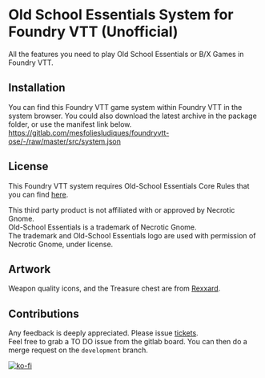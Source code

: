 # Old School Essentials System for Foundry VTT (Unofficial)
All the features you need to play Old School Essentials or B/X Games in Foundry VTT.

## Installation
You can find this Foundry VTT game system within Foundry VTT in the system browser. You could also download the latest archive in the package folder, or use the manifest link below.\
https://gitlab.com/mesfoliesludiques/foundryvtt-ose/-/raw/master/src/system.json

## License
This Foundry VTT system requires Old-School Essentials Core Rules that you can find [here](https://necroticgnome.com).

This third party product is not affiliated with or approved by Necrotic Gnome. \
Old-School Essentials is a trademark of Necrotic Gnome.\
The trademark and Old-School Essentials logo are used with permission of Necrotic Gnome, under license.

## Artwork
Weapon quality icons, and the Treasure chest are from [Rexxard](https://assetstore.unity.com/packages/2d/gui/icons/flat-skills-icons-82713).

## Contributions
Any feedback is deeply appreciated. Please issue [tickets](https://gitlab.com/mesfoliesludiques/foundryvtt-ose/-/boards).\
Feel free to grab a TO DO issue from the gitlab board. You can then do a merge request on the `development` branch.

[![ko-fi](https://www.ko-fi.com/img/githubbutton_sm.svg)](https://ko-fi.com/H2H21WMKA)